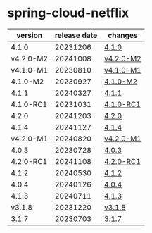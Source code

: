 # spring-cloud-netflix

|  version  | release date |               changes                |
|-----------|--------------|--------------------------------------|
| 4.1.0     | 20231206     | [4.1.0](./4.1.0-20231206.md)         |
| v4.2.0-M2 | 20241008     | [v4.2.0-M2](./v4.2.0-M2-20241008.md) |
| v4.1.0-M1 | 20230810     | [v4.1.0-M1](./v4.1.0-M1-20230810.md) |
| 4.1.0-M2  | 20230927     | [4.1.0-M2](./4.1.0-M2-20230927.md)   |
| 4.1.1     | 20240327     | [4.1.1](./4.1.1-20240327.md)         |
| 4.1.0-RC1 | 20231031     | [4.1.0-RC1](./4.1.0-RC1-20231031.md) |
| 4.2.0     | 20241203     | [4.2.0](./4.2.0-20241203.md)         |
| 4.1.4     | 20241127     | [4.1.4](./4.1.4-20241127.md)         |
| v4.2.0-M1 | 20240820     | [v4.2.0-M1](./v4.2.0-M1-20240820.md) |
| 4.0.3     | 20230728     | [4.0.3](./4.0.3-20230728.md)         |
| 4.2.0-RC1 | 20241108     | [4.2.0-RC1](./4.2.0-RC1-20241108.md) |
| 4.1.2     | 20240530     | [4.1.2](./4.1.2-20240530.md)         |
| 4.0.4     | 20240126     | [4.0.4](./4.0.4-20240126.md)         |
| 4.1.3     | 20240711     | [4.1.3](./4.1.3-20240711.md)         |
| v3.1.8    | 20231220     | [v3.1.8](./v3.1.8-20231220.md)       |
| 3.1.7     | 20230703     | [3.1.7](./3.1.7-20230703.md)         |

